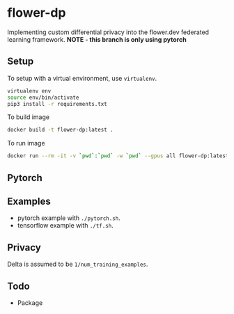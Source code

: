# flower-dp

Implementing custom differential privacy into the flower.dev federated learning framework.
**NOTE - this branch is only using pytorch**
## Setup

To setup with a virtual environment, use `virtualenv`.

```bash
virtualenv env
source env/bin/activate
pip3 install -r requirements.txt
```

To build image

```bash
docker build -t flower-dp:latest .
```

To run image

```bash
docker run --rm -it -v `pwd`:`pwd` -w `pwd` --gpus all flower-dp:latest bash
```

## Pytorch



## Examples

- pytorch example with `./pytorch.sh`.
- tensorflow example with `./tf.sh`.

## Privacy

Delta is assumed to be `1/num_training_examples`.

## Todo

- Package